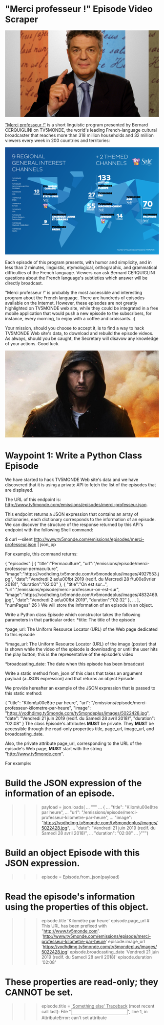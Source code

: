 # "Merci professeur !" Episode Video Scraper

![merci_professeur_program](/merci_professeur_program.jpg)

["Merci professeur !"](http://www.tv5monde.com/emissions/episodes/merci-professeur) is a short linguistic program presented by Bernard CERQUIGLINI on TV5MONDE, the world's leading French-language cultural broadcaster that reaches more than 318 million households and 32 million viewers every week in 200 countries and territories:

![tv5monde](/tv5monde.png)

Each episode of this program presents, with humor and simplicity, and in less than 2 minutes, linguistic, etymological, orthographic, and grammatical difficulties of the French language. Viewers can ask Bernard CERQUIGLINI questions about the French language's subtleties which answer will be directly broadcast.

"Merci professeur !" is probably the most accessible and interesting program about the French language. There are hundreds of episodes available on the Internet. However, these episodes are not greatly highlighted on TV5MONDE web site, while they could be integrated in a free mobile application that would push a new episode to the subscribers, for instance, every morning, to enjoy with a coffee and croissants. :)

Your mission, should you choose to accept it, is to find a way to hack TV5MONDE Web site's data, to download and rebuild the episode videos. As always, should you be caught, the Secretary will disavow any knowledge of your actions. Good luck.

![impossible_mission_wallpaper](/impossible_mission_wallpaper.jpg)

# Waypoint 1: Write a Python Class Episode

We have started to hack TV5MONDE Web site's data and we have discovered that it is using a private API to fetch the list of the episodes that are displayed.

The URL of this endpoint is: http://www.tv5monde.com/emissions/episodes/merci-professeur.json.

This endpoint returns a JSON expression that contains an array of dictionaries, each dictionary corresponds to the information of an episode. We can discover the structure of the response returned by this API's endpoint with the following Shell command:

$ curl --silent http://www.tv5monde.com/emissions/episodes/merci-professeur.json | json_pp

For example, this command returns:

{
  "episodes":[
    {
      "title":"Permaculture",
      "url":"\/emissions\/episode\/merci-professeur-permaculture",
      "image":"https:\/\/vodhdimg.tv5monde.com\/tv5mondeplus\/images\/4927553.jpg",
      "date":"Vendredi 2 ao\u00fbt 2019 (redif. du Mercredi 28 f\u00e9vrier 2018)",
      "duration":"02:00"
    },
    {
      "title":"On est sur...",
      "url":"\/emissions\/episode\/merci-professeur-on-est-sur",
      "image":"https:\/\/vodhdimg.tv5monde.com\/tv5mondeplus\/images\/4832469.jpg",
      "date":"Vendredi 2 ao\u00fbt 2019",
      "duration":"02:32"
    },
    ...
  ],
  "numPages":26
}
We will store the information of an episode in an object.

Write a Python class Episode which constructor takes the following parameters in that particular order:
*title: The title of the episode

*page_url: The Uniform Resource Locator (URL) of the Web page dedicated to this episode

*image_url: The Uniform Resource Locator (URL) of the image (poster) that is shown while the video of the episode is downloading or until the user hits the play button; this is the representative of the episode's video

*broadcasting_date: The date when this episode has been broadcast

Write a static method from_json of this class that takes an argument payload (a JSON expression) and that returns an object Episode.

We provide hereafter an example of the JSON expression that is passed to this static method:

{
  "title": "Kilom\u00e8tre par heure",
  "url": "/emissions/episode/merci-professeur-kilometre-par-heure",
  "image": "https://vodhdimg.tv5monde.com/tv5mondeplus/images/5022428.jpg",
  "date": "Vendredi 21 juin 2019 (redif. du Samedi 28 avril 2018)",
  "duration": "02:08"
}
The class Episode's attributes **MUST** be private. They **MUST** be accessible through the read-only properties title, page_url, image_url, and broadcasting_date.

Also, the private attribute page_url, corresponding to the URL of the episode's Web page, **MUST** start with the string "http://www.tv5monde.com".

For example:

# Build the JSON expression of the information of an episode.
>>> payload = json.loads(
...     """
...     {
...       "title": "Kilom\u00e8tre par heure",
...       "url": "/emissions/episode/merci-professeur-kilometre-par-heure",
...       "image": "https://vodhdimg.tv5monde.com/tv5mondeplus/images/5022428.jpg",
...       "date": "Vendredi 21 juin 2019 (redif. du Samedi 28 avril 2018)",
...       "duration": "02:08"
...     }""")
# Build an object Episode with this JSON expression.
>>> episode = Episode.from_json(payload)
# Read the episode's information using the properties of this object.
>>> episode.title
'Kilomètre par heure'
>>> episode.page_url  # This URL has been prefixed with "http://www.tv5monde.com".
'http://www.tv5monde.com/emissions/episode/merci-professeur-kilometre-par-heure'
>>> episode.image_url
'https://vodhdimg.tv5monde.com/tv5mondeplus/images/5022428.jpg'
>>> episode.broadcasting_date
'Vendredi 21 juin 2019 (redif. du Samedi 28 avril 2018)'
>>> episode.duration
'02:08'
# These properties are read-only; they CANNOT be set.
>>> episode.title = 'Something else'
Traceback (most recent call last):
  File "<input>", line 1, in <module>
AttributeError: can't set attribute
